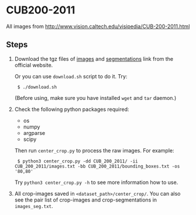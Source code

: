 # CUB200-2011

All images from http://www.vision.caltech.edu/visipedia/CUB-200-2011.html

## Steps

1. Download the tgz files of [images](http://www.vision.caltech.edu/visipedia-data/CUB-200-2011/CUB_200_2011.tgz) and [segmentations](http://www.vision.caltech.edu/visipedia-data/CUB-200-2011/segmentations.tgz) link from the official website.

	Or you can use `download.sh` script to do it. Try: 

		$ ./download.sh

	(Before using, make sure you have installed `wget` and `tar` daemon.)


2. Check the following python packages required:
	* os
	* numpy
	* argparse
	* scipy

	Then run `center_crop.py` to process the raw images. For example:
	
		$ python3 center_crop.py -dd CUB_200_2011/ -ii CUB_200_2011/images.txt -bb CUB_200_2011/bounding_boxes.txt -os '80,80'

	Try `python3 center_crop.py -h` to see more information how to use.

3. All crop-images saved in `<dataset_path>/center_crop/`. You can also see the pair list of crop-images and crop-segmentations in `images_seg.txt`.
